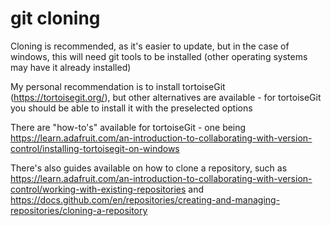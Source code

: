 # git cloning

Cloning is recommended, as it's easier to update, but in the case of windows, this will need git tools to be installed (other operating systems may have it already installed)

My personal recommendation is to install tortoiseGit (https://tortoisegit.org/), but other alternatives are available - for tortoiseGit you should be able to install it with the preselected options

There are "how-to's" available for tortoiseGit - one being https://learn.adafruit.com/an-introduction-to-collaborating-with-version-control/installing-tortoisegit-on-windows

There's also guides available on how to clone a repository, such as https://learn.adafruit.com/an-introduction-to-collaborating-with-version-control/working-with-existing-repositories
and
https://docs.github.com/en/repositories/creating-and-managing-repositories/cloning-a-repository


